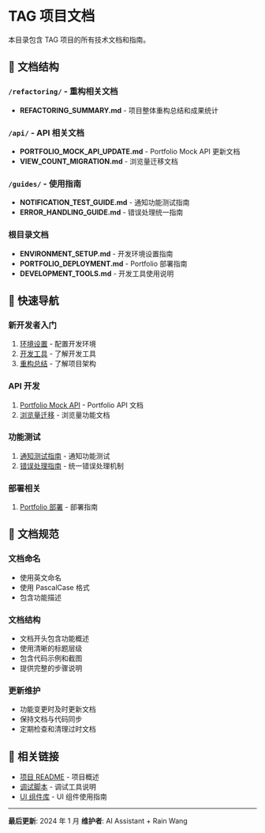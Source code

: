 # TAG 项目文档

本目录包含 TAG 项目的所有技术文档和指南。

## 📁 文档结构

### `/refactoring/` - 重构相关文档

- **REFACTORING_SUMMARY.md** - 项目整体重构总结和成果统计

### `/api/` - API 相关文档

- **PORTFOLIO_MOCK_API_UPDATE.md** - Portfolio Mock API 更新文档
- **VIEW_COUNT_MIGRATION.md** - 浏览量迁移文档

### `/guides/` - 使用指南

- **NOTIFICATION_TEST_GUIDE.md** - 通知功能测试指南
- **ERROR_HANDLING_GUIDE.md** - 错误处理统一指南

### 根目录文档

- **ENVIRONMENT_SETUP.md** - 开发环境设置指南
- **PORTFOLIO_DEPLOYMENT.md** - Portfolio 部署指南
- **DEVELOPMENT_TOOLS.md** - 开发工具使用说明

## 🚀 快速导航

### 新开发者入门

1. [环境设置](./ENVIRONMENT_SETUP.md) - 配置开发环境
2. [开发工具](./DEVELOPMENT_TOOLS.md) - 了解开发工具
3. [重构总结](./refactoring/REFACTORING_SUMMARY.md) - 了解项目架构

### API 开发

1. [Portfolio Mock API](./api/PORTFOLIO_MOCK_API_UPDATE.md) - Portfolio API 文档
2. [浏览量迁移](./api/VIEW_COUNT_MIGRATION.md) - 浏览量功能文档

### 功能测试

1. [通知测试指南](./guides/NOTIFICATION_TEST_GUIDE.md) - 通知功能测试
2. [错误处理指南](./guides/ERROR_HANDLING_GUIDE.md) - 统一错误处理机制

### 部署相关

1. [Portfolio 部署](./PORTFOLIO_DEPLOYMENT.md) - 部署指南

## 📝 文档规范

### 文档命名

- 使用英文命名
- 使用 PascalCase 格式
- 包含功能描述

### 文档结构

- 文档开头包含功能概述
- 使用清晰的标题层级
- 包含代码示例和截图
- 提供完整的步骤说明

### 更新维护

- 功能变更时及时更新文档
- 保持文档与代码同步
- 定期检查和清理过时文档

## 🔗 相关链接

- [项目 README](../README.md) - 项目概述
- [调试脚本](../scripts/README.md) - 调试工具说明
- [UI 组件库](../src/components/ui/README.md) - UI 组件使用指南

---

**最后更新**: 2024 年 1 月
**维护者**: AI Assistant + Rain Wang
